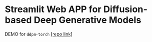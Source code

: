 # Streamlit Web APP for Diffusion-based Deep Generative Models

DEMO for `ddpm-torch` [[repo link]](https://github.com/tqch/ddpm-torch)